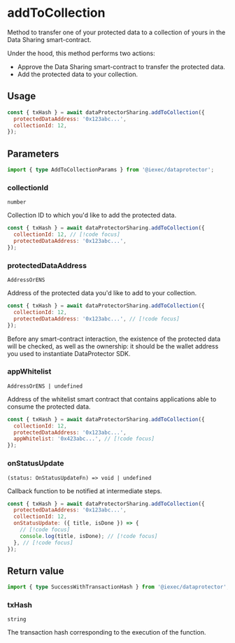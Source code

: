 # addToCollection

Method to transfer one of your protected data to a collection of yours in the Data Sharing
smart-contract.

Under the hood, this method performs two actions:

- Approve the Data Sharing smart-contract to transfer the protected data.
- Add the protected data to your collection.

## Usage

```js
const { txHash } = await dataProtectorSharing.addToCollection({
  protectedDataAddress: '0x123abc...',
  collectionId: 12,
});
```

## Parameters

```ts
import { type AddToCollectionParams } from '@iexec/dataprotector';
```

### collectionId

`number`

Collection ID to which you'd like to add the protected data.

```js
const { txHash } = await dataProtectorSharing.addToCollection({
  collectionId: 12, // [!code focus]
  protectedDataAddress: '0x123abc...',
});
```

### protectedDataAddress

`AddressOrENS`

Address of the protected data you'd like to add to your collection.

```js
const { txHash } = await dataProtectorSharing.addToCollection({
  collectionId: 12,
  protectedDataAddress: '0x123abc...', // [!code focus]
});
```

Before any smart-contract interaction, the existence of the protected data will be checked,
as well as the ownership: it should be the wallet address you used to instantiate
DataProtector SDK.

### appWhitelist

`AddressOrENS | undefined`

Address of the whitelist smart contract that contains applications able to consume the protected data.

```js
const { txHash } = await dataProtectorSharing.addToCollection({
  collectionId: 12,
  protectedDataAddress: '0x123abc...',
  appWhitelist: '0x423abc...', // [!code focus]
});
```

### onStatusUpdate

`(status: OnStatusUpdateFn) => void | undefined`

Callback function to be notified at intermediate steps.

```js
const { txHash } = await dataProtectorSharing.addToCollection({
  protectedDataAddress: '0x123abc...',
  collectionId: 12,
  onStatusUpdate: ({ title, isDone }) => {
    // [!code focus]
    console.log(title, isDone); // [!code focus]
  }, // [!code focus]
});
```

## Return value

```ts
import { type SuccessWithTransactionHash } from '@iexec/dataprotector';
```

### txHash

`string`

The transaction hash corresponding to the execution of the function.
